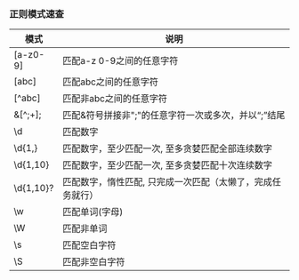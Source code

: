 ### 正则模式速查

| 模式 | 说明 |
| ------ | ------ |
| [a-z0-9] | 匹配a-z 0-9之间的任意字符 |
| [abc] | 匹配abc之间的任意字符 |
| [^abc] | 匹配非abc之间的任意字符 |
| \&[^;+]; | 匹配&符号拼接非";"的任意字符一次或多次，并以“;”结尾 |
| \d | 匹配数字 | 
| \d{1,} | 匹配数字，至少匹配一次, 至多贪婪匹配全部连续数字 | 
| \d{1,10} | 匹配数字，至少匹配一次, 至多贪婪匹配十次连续数字|
| \d{1,10}? | 匹配数字，惰性匹配, 只完成一次匹配（太懒了，完成任务就行）| 
| \w | 匹配单词(字母)|
| \W | 匹配非单词|
| \s | 匹配空白字符|
| \S | 匹配非空白字符|
